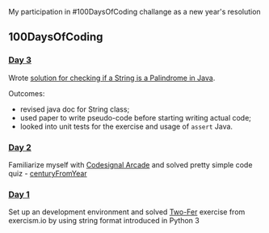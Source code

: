 My participation in #100DaysOfCoding challange as a new year's resolution

## 100DaysOfCoding
### [Day 3](https://medium.com/@mageofit/100daysofcoding-day-3-check-for-palindrome-in-java-e1c496486427)
Wrote [solution for checking if a String is a Palindrome in Java](./java/src/main/java/CheckPalindrome.java).

Outcomes:
* revised java doc for String class;
* used paper to write pseudo-code before starting writing actual code;
* looked into unit tests for the exercise and usage of `assert` Java.

### [Day 2](https://medium.com/@mageofit/100daysofcoding-day-2-the-first-java-coding-problem-5c446807d1d6)
Familiarize myself with [Codesignal Arcade](https://app.codesignal.com/arcade) and solved pretty simple code quiz - [centuryFromYear](./java/src/main/java/CenturyFromYear.java)

### [Day 1 ](https://medium.com/@mageofit/taking-part-in-100daysofcoding-as-my-new-year-resolution-day-1-b0f0058da447)
Set up an development environment and solved [Two-Fer](./python/two-fer/) exercise from exercism.io by using string format introduced in Python 3

